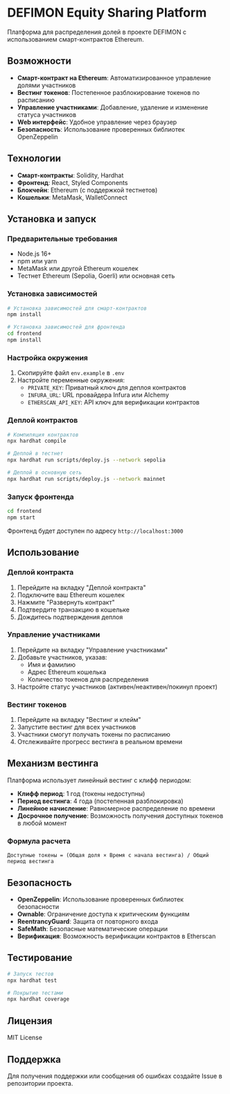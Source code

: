 # DEFIMON Equity Sharing Platform

Платформа для распределения долей в проекте DEFIMON с использованием смарт-контрактов Ethereum.

## Возможности

- **Смарт-контракт на Ethereum**: Автоматизированное управление долями участников
- **Вестинг токенов**: Постепенное разблокирование токенов по расписанию
- **Управление участниками**: Добавление, удаление и изменение статуса участников
- **Web интерфейс**: Удобное управление через браузер
- **Безопасность**: Использование проверенных библиотек OpenZeppelin

## Технологии

- **Смарт-контракты**: Solidity, Hardhat
- **Фронтенд**: React, Styled Components
- **Блокчейн**: Ethereum (с поддержкой тестнетов)
- **Кошельки**: MetaMask, WalletConnect

## Установка и запуск

### Предварительные требования

- Node.js 16+
- npm или yarn
- MetaMask или другой Ethereum кошелек
- Тестнет Ethereum (Sepolia, Goerli) или основная сеть

### Установка зависимостей

```bash
# Установка зависимостей для смарт-контрактов
npm install

# Установка зависимостей для фронтенда
cd frontend
npm install
```

### Настройка окружения

1. Скопируйте файл `env.example` в `.env`
2. Настройте переменные окружения:
   - `PRIVATE_KEY`: Приватный ключ для деплоя контрактов
   - `INFURA_URL`: URL провайдера Infura или Alchemy
   - `ETHERSCAN_API_KEY`: API ключ для верификации контрактов

### Деплой контрактов

```bash
# Компиляция контрактов
npx hardhat compile

# Деплой в тестнет
npx hardhat run scripts/deploy.js --network sepolia

# Деплой в основную сеть
npx hardhat run scripts/deploy.js --network mainnet
```

### Запуск фронтенда

```bash
cd frontend
npm start
```

Фронтенд будет доступен по адресу `http://localhost:3000`

## Использование

### Деплой контракта

1. Перейдите на вкладку "Деплой контракта"
2. Подключите ваш Ethereum кошелек
3. Нажмите "Развернуть контракт"
4. Подтвердите транзакцию в кошельке
5. Дождитесь подтверждения деплоя

### Управление участниками

1. Перейдите на вкладку "Управление участниками"
2. Добавьте участников, указав:
   - Имя и фамилию
   - Адрес Ethereum кошелька
   - Количество токенов для распределения
3. Настройте статус участников (активен/неактивен/покинул проект)

### Вестинг токенов

1. Перейдите на вкладку "Вестинг и клейм"
2. Запустите вестинг для всех участников
3. Участники смогут получать токены по расписанию
4. Отслеживайте прогресс вестинга в реальном времени

## Механизм вестинга

Платформа использует линейный вестинг с клифф периодом:

- **Клифф период**: 1 год (токены недоступны)
- **Период вестинга**: 4 года (постепенная разблокировка)
- **Линейное начисление**: Равномерное распределение по времени
- **Досрочное получение**: Возможность получения доступных токенов в любой момент

### Формула расчета

```
Доступные токены = (Общая доля × Время с начала вестинга) / Общий период вестинга
```

## Безопасность

- **OpenZeppelin**: Использование проверенных библиотек безопасности
- **Ownable**: Ограничение доступа к критическим функциям
- **ReentrancyGuard**: Защита от повторного входа
- **SafeMath**: Безопасные математические операции
- **Верификация**: Возможность верификации контрактов в Etherscan

## Тестирование

```bash
# Запуск тестов
npx hardhat test

# Покрытие тестами
npx hardhat coverage
```

## Лицензия

MIT License

## Поддержка

Для получения поддержки или сообщения об ошибках создайте Issue в репозитории проекта.
